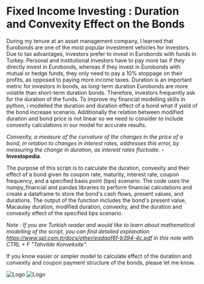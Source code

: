 # Fixed Income Investing : Duration and Convexity Effect on the Bonds

During my tenure at an asset management company, I learned that Eurobonds are one of the most popular investment vehicles for investors. Due to tax advantages, investors prefer to invest in Eurobonds with funds in Turkey. Personal and institutional investors have to pay more tax if they directly invest in Eurobonds, whereas if they invest in Eurobonds with mutual or hedge funds, they only need to pay a 10% stoppage on their profits, as opposed to paying more income taxes. Duration is an important metric for investors in bonds, as long-term duration Eurobonds are more volatile than short-term duration bonds. Therefore, investors frequently ask for the duration of the funds. To improve my financial modelling skills in python, i modelled the duration and duration effect of a bond what if yield of the bond increase scenario. Additionally the relation between modified duration and bond price is not linear so we need to consider to include convexity calculations in our model for accurate results.

*Convexity, a measure of the curvature of the changes in the price of a bond, in relation to changes in interest rates, addresses this error, by measuring the change in duration, as interest rates fluctuate.* **- Investopedia**.

The purpose of this script is to calculate the duration, convexity and their effect of a bond given its coupon rate, maturity, interest rate, coupon frequency, and a specified basis point (bps) scenario. The code uses the numpy_financial and pandas libraries to perform financial calculations and create a dataframe to store the bond's cash flows, present values, and durations. The output of the function includes the bond's present value, Macaulay duration, modified duration, convexity, and the duration and convexity effect of the specified bps scenario. 

*Note : If you are Turkish reader and would like to learn about mathemetical modelling of the script, you can find detailed explanation https://www.spl.com.tr/docs/other/eadaaf6f-b394-4c.pdf in this note with CTRL + F "Tahvilde Konveksite".*

If you know easier or simpler model to calculate effect of the duration and convexity and coupon payment structure of the bonds, please let me know.


 ![Logo](https://cdn.educba.com/academy/wp-content/uploads/2019/12/Macaulay-Duration-Formula.jpg)
 ![Logo](https://www.investopedia.com/thmb/sWdOeyNmFkhjEyWUlQtC-MztFGQ=/750x0/filters:no_upscale():max_bytes(150000):strip_icc():format(webp)/DurationandConvexitytoMeasureBondRisk2-0429456c85984ad3b220cd23a760cda5.png)
